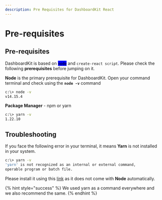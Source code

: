 ```yaml
---
description: Pre Requisites for DashboardKit React
---
```


# Pre-requisites

## **Pre-requisites**

DashboardKit is based on <mark style="background-color:blue;">`node`</mark> and `create-react script`. Please check the following **prerequisites** before jumping on it.

**Node** is the primary prerequisite for DashboardKit. Open your command terminal and check using the **`node -v`** command

```bash
c:\> node -v
v14.15.4
```

**Package Manager** - npm or yarn

```bash
c:\> yarn -v
1.22.10
```

## **Troubleshooting**

If you face the following error in your terminal, it means **Yarn** is not installed in your system.

```bash
c:\> yarn -v
'yarn' is not recognized as an internal or external command,
operable program or batch file.
```

Please install it using this [link](https://yarnpkg.com/getting-started/install) as it does not come with **Node** automatically.

{% hint style="success" %}
We used yarn as a command everywhere and we also recommend the same.
{% endhint %}
